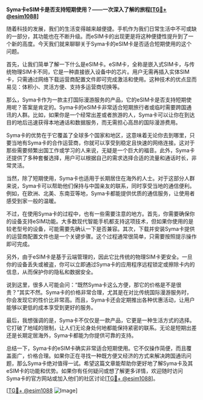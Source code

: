 **Syma卡eSIM卡是否支持短期使用？——一次深入了解的旅程[[TG💪+ @esim1088](https://t.me/s/esim1088)]**

随着科技的发展，我们的生活变得越来越便捷。手机作为我们日常生活中不可或缺的一部分，其功能也在不断升级。而eSIM卡的出现更是将这种便捷性提升到了一个新的高度。今天我们就来聊聊关于Syma卡的eSIM卡是否适合短期使用的这个问题。

首先，让我们简单了解一下什么是eSIM卡。eSIM卡，全称是嵌入式SIM卡，与传统物理SIM卡不同，它是一种直接嵌入设备中的芯片。用户无需再插入实体SIM卡，只需通过网络下载运营商配置文件即可完成激活和使用。这种技术的优点显而易见：体积小、灵活方便、支持多运营商切换等。

那么，Syma卡作为一款主打国际漫游服务的产品，它的eSIM卡是否支持短期使用呢？答案是肯定的。Syma卡的eSIM卡非常适合短期旅行者或临时需要跨国通讯的人群。比如，如果你是一个经常出差或者旅游的人，Syma卡可以让你在到达目的地后迅速获得本地通话和数据服务，而无需担心高昂的国际漫游费用。

Syma卡的优势在于它覆盖了全球多个国家和地区，这意味着无论你去到哪里，只要当地有Syma卡的合作运营商，你就可以享受到稳定且快速的网络连接。这对于那些需要频繁出国工作或学习的人来说，无疑是一个巨大的福音。此外，Syma卡还提供了多种套餐选择，用户可以根据自己的需求选择合适的流量和通话时长，非常灵活。

当然，除了短期使用，Syma卡也适用于长期居住在海外的人士。对于这部分人群来说，Syma卡可以帮助他们保持与中国亲友的联系，同时享受当地的通信便利。例如，在欧洲、北美、东南亚等地，Syma卡都能提供优质的通信服务，让使用者感受到家一般的温暖。

不过，在使用Syma卡的过程中，也有一些需要注意的地方。首先，你需要确保你的设备支持eSIM功能。大多数现代智能手机都支持这项技术，但如果你使用的是较老型号的设备，可能需要先确认一下是否兼容。其次，下载并安装Syma卡提供的运营商配置文件也是一个关键步骤。这个过程通常很简单，只需要按照提示操作即可完成。

另外，由于eSIM卡是基于云端管理的，因此它比传统的物理SIM卡更安全。一旦你的设备丢失或被盗，你可以立即通过Syma卡的应用程序远程锁定或擦除卡内的信息，从而保护你的隐私和数据安全。

说到这里，很多人可能会问：“既然Syma卡这么方便，那它的价格是不是很贵？”其实不然。Syma卡的价格非常合理，尤其是在对比传统国际漫游服务时，你会发现它的性价比非常高。而且，Syma卡还会定期推出各种优惠活动，让用户能够以更低的成本享受到更好的服务。

最后，我想强调的是，Syma卡不仅仅是一款产品，它更是一种生活方式的选择。它打破了地域的限制，让人们无论身处何地都能保持紧密的联系。无论是短期出差还是长期定居海外，Syma卡都能为你提供可靠的支持。

总结一下，Syma卡的eSIM卡确实非常适合短期使用。它不仅操作简便，而且覆盖面广，价格合理。如果你正在寻找一种既方便又经济的方式来解决跨国通讯问题，那么Syma卡绝对值得一试。希望这篇文章能帮助你更好地了解Syma卡及其eSIM卡的功能和优势。如果你有任何疑问或想了解更多详情，欢迎随时访问Syma卡的官方网站或加入他们的社区讨论[[TG💪+ @esim1088](https://t.me/s/esim1088)]。

[[TG💪+ @esim1088](https://t.me/s/esim1088) ![Image](https://i.postimg.cc/4NQfJmqS/Snipaste-2025-05-13-00-14-12.png)]